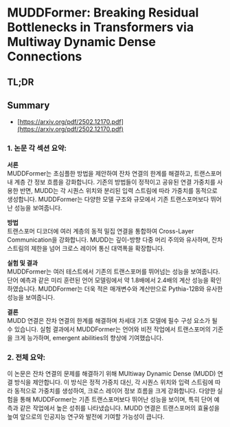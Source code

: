 # MUDDFormer: Breaking Residual Bottlenecks in Transformers via Multiway Dynamic Dense Connections
## TL;DR
## Summary
- [https://arxiv.org/pdf/2502.12170.pdf](https://arxiv.org/pdf/2502.12170.pdf)

### 1. 논문 각 섹션 요약:

**서론**  
MUDDFormer는 초심플한 방법을 제안하여 잔차 연결의 한계를 해결하고, 트랜스포머 내 계층 간 정보 흐름을 강화합니다. 기존의 방법들이 정적이고 공유된 연결 가중치를 사용한 반면, MUDD는 각 시퀀스 위치와 분리된 입력 스트림에 따라 가중치를 동적으로 생성합니다. MUDDFormer는 다양한 모델 구조와 규모에서 기존 트랜스포머보다 뛰어난 성능을 보여줍니다.

**방법**  
트랜스포머 디코더에 여러 계층의 동적 밀집 연결을 통합하여 Cross-Layer Communication을 강화합니다. MUDD는 깊이-방향 다중 머리 주의와 유사하며, 잔차 스트림의 제한을 넘어 크로스 레이어 통신 대역폭을 확장합니다.

**실험 및 결과**  
MUDDFormer는 여러 테스트에서 기존의 트랜스포머를 뛰어넘는 성능을 보여줍니다. 단어 예측과 같은 미리 훈련된 언어 모델링에서 약 1.8배에서 2.4배의 계산 성능을 확인하였습니다. MUDDFormer는 더욱 적은 매개변수와 계산만으로 Pythia-12B와 유사한 성능을 보여줍니다.

**결론**  
MUDD 연결은 잔차 연결의 한계를 해결하며 차세대 기초 모델에 필수 구성 요소가 될 수 있습니다. 실험 결과에서 MUDDFormer는 언어와 비전 작업에서 트랜스포머의 기준을 크게 능가하며, emergent abilities의 향상에 기여했습니다.

### 2. 전체 요약:
이 논문은 잔차 연결의 문제를 해결하기 위해 MUltiway Dynamic Dense (MUDD) 연결 방식을 제안합니다. 이 방식은 정적 가중치 대신, 각 시퀀스 위치와 입력 스트림에 따라 동적으로 가중치를 생성하여, 크로스 레이어 정보 흐름을 크게 강화합니다. 다양한 실험을 통해 MUDDFormer는 기존 트랜스포머보다 뛰어난 성능을 보이며, 특히 단어 예측과 같은 작업에서 높은 성취를 나타냈습니다. MUDD 연결은 트랜스포머의 효율성을 높여 앞으로의 인공지능 연구와 발전에 기여할 가능성이 큽니다.